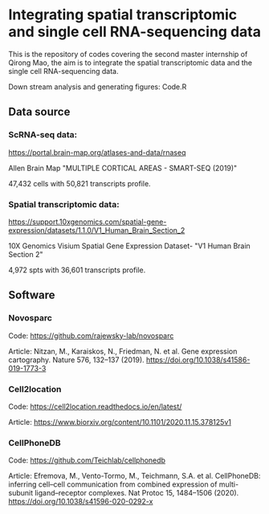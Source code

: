 # Integrating spatial transcriptomic and single cell RNA-sequencing data


This is the repository of codes covering the second master internship of Qirong Mao, the aim is to integrate the spatial transcriptomic data and the single cell RNA-sequencing data.

Down stream analysis and generating figures: Code.R

## Data source

### ScRNA-seq data: 

https://portal.brain-map.org/atlases-and-data/rnaseq 

Allen Brain Map "MULTIPLE CORTICAL AREAS - SMART-SEQ (2019)" 

47,432 cells with 50,821 transcripts profile.

### Spatial transcriptomic data:

https://support.10xgenomics.com/spatial-gene-expression/datasets/1.1.0/V1_Human_Brain_Section_2

10X Genomics Visium Spatial Gene Expression Dataset- "V1 Human Brain Section 2"

4,972 spts with 36,601 transcripts profile.

## Software

### Novosparc

Code: https://github.com/rajewsky-lab/novosparc

Article: Nitzan, M., Karaiskos, N., Friedman, N. et al. Gene expression cartography. Nature 576, 132–137 (2019). https://doi.org/10.1038/s41586-019-1773-3

### Cell2location

Code: https://cell2location.readthedocs.io/en/latest/

Article: https://www.biorxiv.org/content/10.1101/2020.11.15.378125v1


### CellPhoneDB

Code: https://github.com/Teichlab/cellphonedb

Article: Efremova, M., Vento-Tormo, M., Teichmann, S.A. et al. CellPhoneDB: inferring cell–cell communication from combined expression of multi-subunit ligand–receptor complexes. Nat Protoc 15, 1484–1506 (2020). https://doi.org/10.1038/s41596-020-0292-x
